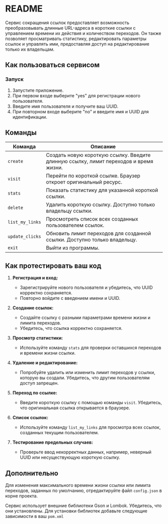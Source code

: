 # README

Сервис сокращения ссылок предоставляет возможность преобразовывать длинные URL-адреса в короткие ссылки с управлением времени их действия и количеством переходов. Он также позволяет просматривать статистику, редактировать параметры ссылок и управлять ими, предоставляя доступ на редактирование только их владельцам.

## Как пользоваться сервисом

### Запуск
1. Запустите приложение.
2. При первом входе выберите "yes" для регистрации нового пользователя.
3. Введите имя пользователя и получите ваш UUID.
4. При повторном входе выберите "no" и введите имя и UUID для идентификации.

## Команды

| Команда             | Описание                                                                 |
|---------------------|-------------------------------------------------------------------------|
| `create`            | Создать новую короткую ссылку. Введите длинную ссылку, лимит переходов и время жизни. |
| `visit`             | Перейти по короткой ссылке. Браузер откроет оригинальный ресурс.       |
| `stats`             | Показать статистику для указанной короткой ссылки.                    |
| `delete`            | Удалить короткую ссылку. Доступно только владельцу ссылки.            |
| `list_my_links`     | Просмотреть список всех созданных пользователем ссылок.               |
| `update_clicks`     | Обновить лимит переходов для созданной ссылки. Доступно только владельцу. |
| `exit`              | Выйти из программы.                                                   |

## Как протестировать ваш код

1. **Регистрация и вход:**
   - Зарегистрируйте нового пользователя и убедитесь, что UUID корректно сохраняется.
   - Повторно войдите с введением имени и UUID.

2. **Создание ссылок:**
   - Создайте ссылку с разными параметрами времени жизни и лимита переходов.
   - Убедитесь, что ссылка корректно сохраняется.

3. **Просмотр статистики:**
   - Используйте команду `stats` для проверки оставшихся переходов и времени жизни ссылки.

4. **Удаление и редактирование:**
   - Попробуйте удалить или изменить лимит переходов у ссылки, которую вы создали. Убедитесь, что другим пользователям доступ запрещен.

5. **Переход по ссылке:**
   - Введите короткую ссылку с помощью команды `visit`. Убедитесь, что оригинальная ссылка открывается в браузере.

6. **Список ссылок:**
   - Используйте команду `list_my_links` для просмотра всех ссылок, созданных текущим пользователем.

7. **Тестирование предельных случаев:**
   - Проверьте ввод некорректных данных, например, неверный UUID или несуществующую короткую ссылку.

## Дополнительно
Для изменения максимального времени жизни ссылки или лимита переходов, заданных по умолчанию, отредактируйте файл `config.json` в корне проекта. 

Сервис использует внешние библиотеки Gson и Lombok. Убедитесь, что они установлены. Для установки библиотек добавьте следующие зависимости в ваш `pom.xml`


